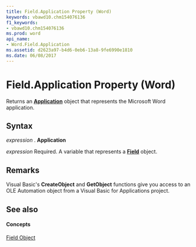 ```yaml
---
title: Field.Application Property (Word)
keywords: vbawd10.chm154076136
f1_keywords:
- vbawd10.chm154076136
ms.prod: word
api_name:
- Word.Field.Application
ms.assetid: d2623a97-b4d6-0eb6-13a8-9fe6990e1810
ms.date: 06/08/2017
---
```



# Field.Application Property (Word)

Returns an  **[Application](Word.Application.md)** object that represents the Microsoft Word application.


## Syntax

 _expression_ . **Application**

 _expression_ Required. A variable that represents a **[Field](Word.Field.md)** object.


## Remarks

Visual Basic's  **CreateObject** and **GetObject** functions give you access to an OLE Automation object from a Visual Basic for Applications project.


## See also


#### Concepts


[Field Object](Word.Field.md)

